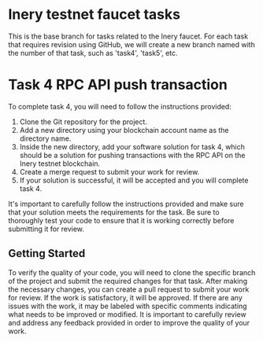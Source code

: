# Inery testnet faucet tasks

This is the base branch for tasks related to the Inery faucet. For each task that requires revision using GitHub, we will create a new branch named with the number of that task, such as 'task4', 'task5', etc.

# Task 4 RPC API push transaction

To complete task 4, you will need to follow the instructions provided:

  1. Clone the Git repository for the project.
  2. Add a new directory using your blockchain account name as the directory name.
  3. Inside the new directory, add your software solution for task 4, which should be a solution for pushing transactions with the RPC API on the Inery testnet blockchain.
  4. Create a merge request to submit your work for review.
  5. If your solution is successful, it will be accepted and you will complete task 4.

It's important to carefully follow the instructions provided and make sure that your solution meets the requirements for the task. Be sure to thoroughly test your code to ensure that it is working correctly before submitting it for review.


## Getting Started

To verify the quality of your code, you will need to clone the specific branch of the project and submit the required changes for that task. After making the necessary changes, you can create a pull request to submit your work for review. If the work is satisfactory, it will be approved. If there are any issues with the work, it may be labeled with specific comments indicating what needs to be improved or modified. It is important to carefully review and address any feedback provided in order to improve the quality of your work.
